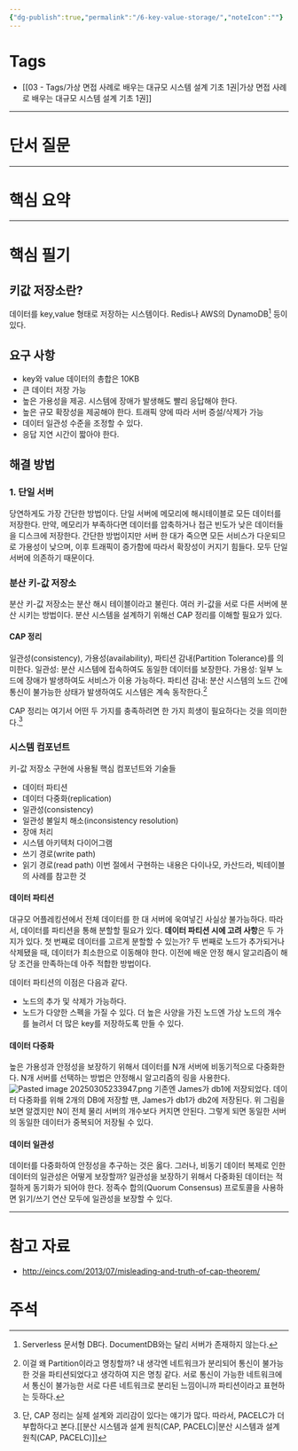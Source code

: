 ```yaml
---
{"dg-publish":true,"permalink":"/6-key-value-storage/","noteIcon":""}
---
```


# Tags
- [[03 - Tags/가상 면접 사례로 배우는 대규모 시스템 설계 기초 1권\|가상 면접 사례로 배우는 대규모 시스템 설계 기초 1권]]
---
# 단서 질문

---
# 핵심 요약

---
# 핵심 필기
## 키값 저장소란?
데이터를 key,value 형태로 저장하는 시스템이다. Redis나 AWS의 DynamoDB[^1] 등이 있다.
## 요구 사항
- key와 value 데이터의 총합은 10KB
- 큰 데이터 저장 가능
- 높은 가용성을 제공. 시스템에 장애가 발생해도 빨리 응답해야 한다.
- 높은 규모 확장성을 제공해야 한다. 트래픽 양에 따라 서버 증설/삭제가 가능
- 데이터 일관성 수준을 조정할 수 있다.
- 응답 지연 시간이 짧아야 한다.
## 해결 방법
### 1. 단일 서버
당연하게도 가장 간단한 방법이다. 단일 서버에 메모리에 해시테이블로 모든 데이터를 저장한다.
만약, 메모리가 부족하다면 데이터를 압축하거나 접근 빈도가 낮은 데이터들을 디스크에 저장한다.
간단한 방법이지만 서버 한 대가 죽으면 모든 서비스가 다운되므로 가용성이 낮으며, 이후 트래픽이 증가함에 따라서 확장성이 커지기 힘들다. 모두 단일 서버에 의존하기 때문이다.
### 분산 키-값 저장소
분산 키-값 저장소는 분산 해시 테이블이라고 불린다. 여러 키-값을 서로 다른 서버에 분산 시키는 방법이다. 분산 시스템을 설계하기 위해선 CAP 정리를 이해할 필요가 있다.
#### CAP 정리
일관성(consistency), 가용성(availability), 파티션 감내(Partition Tolerance)를 의미한다.
일관성: 분산 시스템에 접속하여도 동일한 데이터를 보장한다.
가용성: 일부 노드에 장애가 발생하여도 서비스가 이용 가능하다.
파티션 감내: 분산 시스템의 노드 간에 통신이 불가능한 상태가 발생하여도 시스템은 계속 동작한다.[^2]

CAP 정리는 여기서 어떤 두 가지를 충족하려면 한 가지 희생이 필요하다는 것을 의미한다.[^3]

### 시스템 컴포넌트
키-값 저장소 구현에 사용될 핵심 컴포넌트와 기술들
- 데이터 파티션
- 데이터 다중화(replication)
- 일관성(consistency)
- 일관성 불일치 해소(inconsistency resolution)
- 장애 처리
- 시스템 아키텍처 다이어그램
- 쓰기 경로(write path)
- 읽기 경로(read path)
이번 절에서 구현하는 내용은 다이나모, 카산드라, 빅테이블의 사례를 참고한 것
#### 데이터 파티션
대규모 어플레킹션에서 전체 데이터를 한 대 서버에 욱여넣긴 사실상 불가능하다.
따라서, 데이터를 파티션을 통해 분할할 필요가 있다.
**데이터 파티션 시에 고려 사항**은 두 가지가 있다. 
첫 번째로 데이터를 고르게 분할할 수 있는가? 
두 번째로 노드가 추가되거나 삭제됐을 때, 데이터가 최소한으로 이동해야 한다.
이전에 배운 안정 해시 알고리즘이 해당 조건을 만족하는데 아주 적합한 방법이다.

데이터 파티션의 이점은 다음과 같다.
- 노드의 추가 및 삭제가 가능하다.
- 노드가 다양한 스펙을 가질 수 있다. 더 높은 사양을 가진 노드엔 가상 노드의 개수를 늘려서 더 많은 key를 저장하도록 만들 수 있다.
#### 데이터 다중화
높은 가용성과 안정성을 보장하기 위해서 데이터를 N개 서버에 비동기적으로 다중화한다. N개 서버를 선택하는 방법은 안정해시 알고리즘의 링을 사용한다.
![Pasted image 20250305233947.png](/img/user/Pasted%20image%2020250305233947.png)
기존엔 James가 db1에 저장되었다. 데이터 다중화를 위해 2개의 DB에 저장할 땐, James가 db1가 db2에 저장된다.
위 그림을 보면 알겠지만 N이 전체 물리 서버의 개수보다 커지면 안된다. 그렇게 되면 동일한 서버의 동일한 데이터가 중복되어 저장될 수 있다.
#### 데이터 일관성
데이터를 다중화하여 안정성을 추구하는 것은 옳다. 그러나, 비동기 데이터 복제로 인한 데이터의 일관성은 어떻게 보장할까? 일관성을 보장하기 위해서 다중화된 데이터는 적절하게 동기화가 되어야 한다.
정족수 합의(Quorum Consensus) 프로토콜을 사용하면 읽기/쓰기 연산 모두에 일관성을 보장할 수 있다.

---
# 참고 자료
 - http://eincs.com/2013/07/misleading-and-truth-of-cap-theorem/
# 주석

[^1]: Serverless 문서형 DB다. DocumentDB와는 달리 서버가 존재하지 않는다.

[^2]: 이걸 왜 Partition이라고 명칭할까? 내 생각엔 네트워크가 분리되어 통신이 불가능한 것을 파티션되었다고 생각하여 지은 명칭 같다. 서로 통신이 가능한 네트워크에서 통신이 불가능한 서로 다른 네트워크로 분리된 느낌이니까 파티션이라고 표현하는 듯하다.

[^3]: 단, CAP 정리는 실제 설계와 괴리감이 있다는 얘기가 많다. 따라서, PACELC가 더 부합하다고 본다.[[분산 시스템과 설계 원칙(CAP, PACELC)\|분산 시스템과 설계 원칙(CAP, PACELC)]]
